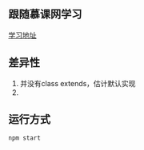 
## 跟随慕课网学习

[学习地址](https://www.imooc.com/learn/1023)

## 差异性

1. 并没有class extends，估计默认实现
1. 

## 运行方式

`npm start`
